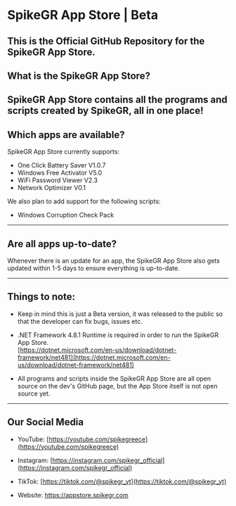 # SpikeGR App Store | Beta

This is the Official GitHub Repository for the SpikeGR App Store.
---

## What is the SpikeGR App Store?

SpikeGR App Store contains all the programs and scripts created by SpikeGR, all in one place!
---
## Which apps are available?

SpikeGR App Store currently supports:

 - One Click Battery Saver V1.0.7
 - Windows Free Activator V5.0
 - WiFi Password Viewer V2.3
 - Network Optimizer V0.1
 
We also plan to add support for the following scripts:

 - Windows Corruption Check Pack
---
## Are all apps up-to-date?
Whenever there is an update for an app, the SpikeGR App Store also gets updated within 1-5 days to ensure everything is up-to-date.

---
## Things to note:

 - Keep in mind this is just a Beta version, it was released to the public so that the developer can fix bugs, issues etc.
 
 - .NET Framework 4.8.1 Runtime is required in order to run the SpikeGR App Store.  
[https://dotnet.microsoft.com/en-us/download/dotnet-framework/net481](https://dotnet.microsoft.com/en-us/download/dotnet-framework/net481)

 - All programs and scripts inside the SpikeGR App Store are all open source on the dev's GitHub page, but the App Store itself is not open source yet.
---
## Our Social Media

 - YouTube:
[https://youtube.com/spikegreece](https://youtube.com/spikegreece)

 - Instagram:
[https://instagram.com/spikegr_official](https://instagram.com/spikegr_official)

 - TikTok:
[https://tiktok.com/@spikegr_yt](https://tiktok.com/@spikegr_yt)

 - Website:
https://appstore.spikegr.com
